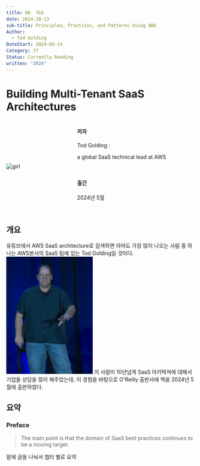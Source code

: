 ```yaml
---
title: 00. 개요
date: 2024-10-13
sub-title: Principles, Practices, and Patterns Using AWS
Author:
  - Tod Golding
DateStart: 2024-05-14
Category: IT
Status: Currently Reading
written: "2024"
---
```

# Building Multi-Tenant SaaS Architectures
<div style="display: flex; align-items: center;">
	<div style="flex: 1;">
		<img src="https://contents.kyobobook.co.kr/sih/fit-in/458x0/pdt/9781098140649.jpg" alt="girl" style="max-width: 100%; height: auto;"> 
	</div>
	<div style="flex: 2; padding-left: 2rem;"> 
		<h4>저자 </h4>
		<p>Tod Golding :</p> 
		<p> a global SaaS technical lead at AWS</p> 
		<br/>
		<h4>출간 </h4>
		<p>2024년 5월</p> 
		<br/>
	</div> 
</div>

## 개요
유튜브에서 AWS SaaS architecture로 검색하면 아마도 가장 많이 나오는 사람 중 하나는 AWS본사의 SaaS 팀에 있는 Tod Golding일 것이다.
![center|150](<./_images/Pasted image 20241013121250.png>)
이 사람이 10년넘게 SaaS 아키텍쳐에 대해서 기업들 상담을 많이 해주었는데, 이 경험을 바탕으로 O'Reilly 출판사에 책을 2024년 5월에 출판하였다.

## 요약
### Preface

> The main point is that the domain of SaaS best practices continues to be a moving target.

밑에 글을 나눠서 챕터 별로 요약
